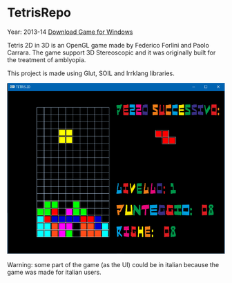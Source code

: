 # TetrisRepo

Year: 2013-14 [Download Game for Windows](http://www.federicoforlini.com/games/Tetris2Din3DGame.zip)

Tetris 2D in 3D is an OpenGL game made by Federico Forlini and Paolo Carrara.
The game support 3D Stereoscopic and it was originally built for the treatment of amblyopia.

This project is made using Glut, SOIL and Irrklang libraries.

![alt text](Tetris2Din3D/tetris.jpg) 

Warning: some part of the game (as the UI) could be in italian because the game was made for italian users.

